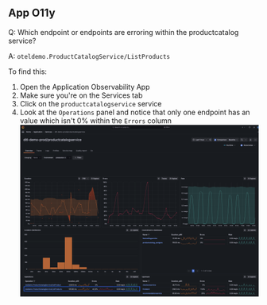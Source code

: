 ## App O11y
Q: Which endpoint or endpoints are erroring within the productcatalog service?

A: `oteldemo.ProductCatalogService/ListProducts`

To find this:
1. Open the Application Observability App
1. Make sure you're on the Services tab 
1. Click on the `productcatalogservice` service
1. Look at the `Operations` panel and notice that only one endpoint has an value which isn't 0% within the `Errors` column
![ErroredEndpoint](/images/breakout_1/2.4-app-olly.png)
